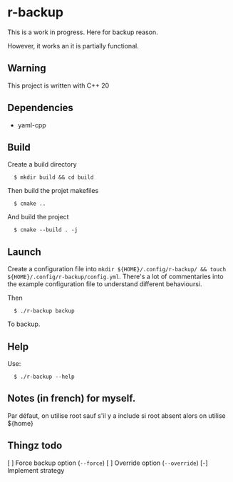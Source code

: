 # r-backup

This is a work in progress. Here for backup reason.

However, it works an it is partially functional. 

## Warning

This project is written with C++ 20

## Dependencies 

* yaml-cpp

## Build

Create a build directory
```shell
  $ mkdir build && cd build
``` 

Then build the projet makefiles

```shell
  $ cmake ..
```

And build the project

```shell
  $ cmake --build . -j 
``` 

## Launch

Create a configuration file into `mkdir ${HOME}/.config/r-backup/ && touch ${HOME}/.config/r-backup/config.yml`. There's a lot of commentaries into
the example configuration file to understand different behavioursi.

Then 

```shell
  $ ./r-backup backup
``` 
  
To backup.

## Help

Use:
```shell
  $ ./r-backup --help
``` 

## Notes (in french) for myself.

Par défaut, on utilise root sauf s'il y a include
si root absent alors on utilise ${home}

## Thingz todo

[ ] Force backup option (`--force`)
[ ] Override option (`--override`)
[-] Implement strategy
